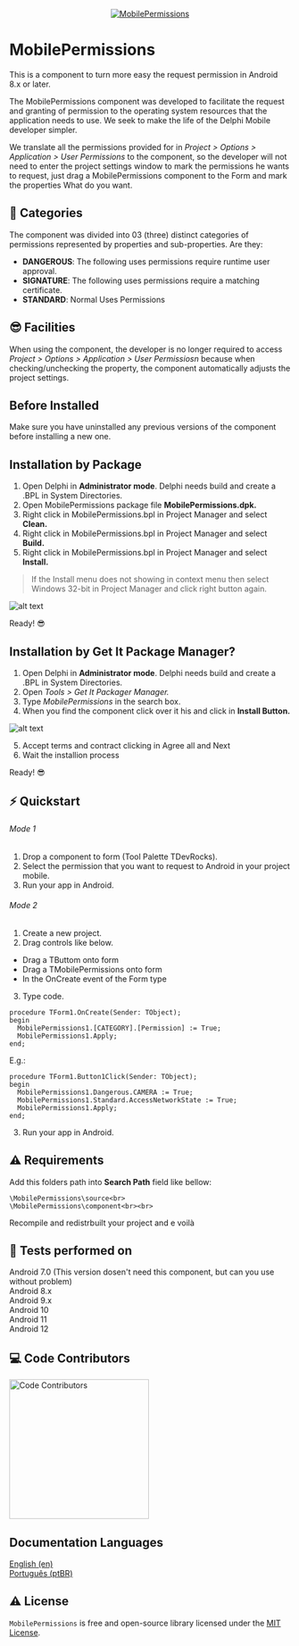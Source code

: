 <p align="center">
  <a href="https://github.com/adrianosantostreina/MobilePermissions/blob/master/image/logo.fw.png">
    <img alt="MobilePermissions" src="https://github.com/adrianosantostreina/MobilePermissions/blob/master/image/logo.fw.png">
  </a>
</p>



# MobilePermissions
This is a component to turn more easy the request permission in Android 8.x or later.

The MobilePermissions component was developed to facilitate the request and granting of permission to the operating system resources that the application needs to use. We seek to make the life of the Delphi Mobile developer simpler.

We translate all the permissions provided for in <i>Project > Options > Application > User Permissions</i> to the component, so the developer will not need to enter the project settings window to mark the permissions he wants to request, just drag a MobilePermissions component to the Form and mark the properties What do you want.

## 💎 Categories
The component was divided into 03 (three) distinct categories of permissions represented by properties and sub-properties. Are they:

<ul>
  <li><b>DANGEROUS</b>: The following uses permissions require runtime user approval. </li>
  <li><b>SIGNATURE</b>: The following uses permissions require a matching certificate. </li>
  <li><b>STANDARD</b>: Normal Uses Permissions</li>
</ul>

## 😎 Facilities
When using the component, the developer is no longer required to access <i>Project > Options > Application > User Permissiosn</i> because when checking/unchecking the property, the component automatically adjusts the project settings.


## Before Installed
Make sure you have uninstalled any previous versions of the component before installing a new one.

## Installation by Package

1. Open Delphi in <b>Administrator mode</b>. Delphi needs build and create a .BPL in System Directories.
2. Open MobilePermissions package file <b>MobilePermissions.dpk.</b>
3. Right click in MobilePermissions.bpl in Project Manager and select <b>Clean.</b>
4. Right click in MobilePermissions.bpl in Project Manager and select <b>Build.</b>
5. Right click in MobilePermissions.bpl in Project Manager and select <b>Install.</b>

> If the Install menu does not showing in context menu then select Windows 32-bit in Project Manager and click right button again.

![alt text](https://github.com/adrianosantostreina/MobilePermissions/blob/MASTER/screenshots/install-package.png)

Ready! 😎

## Installation by Get It Package Manager?
1. Open Delphi in <b>Administrator mode</b>. Delphi needs build and create a .BPL in System Directories.
2. Open <i>Tools > Get It Packager Manager.</i>
3. Type <i>MobilePermissions</i> in the search box.
4. When you find the component click over it his and click in <b>Install Button.</b>

![alt text](https://github.com/adrianosantostreina/MobilePermissions/blob/MASTER/screenshots/install-getit01.png)

5. Accept terms and contract clicking in Agree all and Next
6. Wait the installion process

Ready! 😎

##  ⚡️ Quickstart
###### Mode 1
1. Drop a component to form (Tool Palette TDevRocks).
2. Select the permission that you want to request to Android in your project mobile.
3. Run your app in Android.

###### Mode 2
1. Create a new project.
2. Drag controls like below.
<ul>
  <li>Drag a TButtom onto form</li>
  <li>Drag a TMobilePermissions onto form</li>
  <li>In the OnCreate event of the Form type</li>
</ul>

3. Type code.
```delphi
procedure TForm1.OnCreate(Sender: TObject);
begin
  MobilePermissions1.[CATEGORY].[Permission] := True;
  MobilePermissions1.Apply;
end;
```

E.g.:

```delphi
procedure TForm1.Button1Click(Sender: TObject);
begin
  MobilePermissions1.Dangerous.CAMERA := True;
  MobilePermissions1.Standard.AccessNetworkState := True;
  MobilePermissions1.Apply;
end;
```

3. Run your app in Android.

## ⚠ Requirements
Add this folders path into <b>Search Path</b> field like bellow:<br>

```
\MobilePermissions\source<br>
\MobilePermissions\component<br><br>
```

Recompile and redistrbuilt your project and e voilà<br>

## 🧪 Tests performed on
Android 7.0 (This version dosen't need this component, but can you use without problem)<br>
Android 8.x<br>
Android 9.x<br>
Android 10<br>
Android 11<br>
Android 12<br>

## 💻 Code Contributors
<img src="https://github.com/adrianosantostreina/MobilePermissions/blob/master/image/contributors.png" width=250px alt="Code Contributors" style="max-width:100%;">



## Documentation Languages
[English (en)](https://github.com/adrianosantostreina/MobilePermissions/blob/master/README.md)<br>
[Português (ptBR)](https://github.com/adrianosantostreina/MobilePermissions/blob/master/README.ptBR.md)<br>

## ⚠️ License
`MobilePermissions` is free and open-source library licensed under the [MIT License](https://github.com/adrianosantostreina/MobilePermissions/blob/master/LICENSE.md). 

